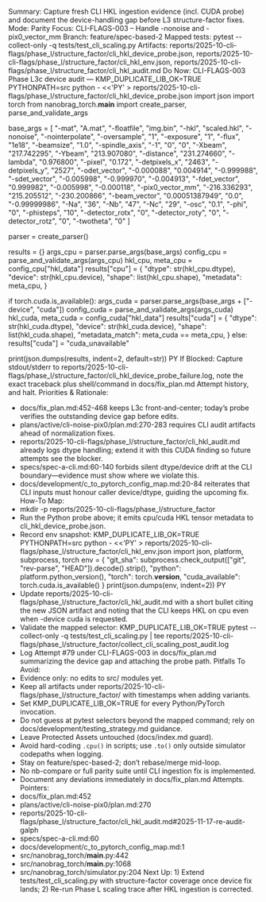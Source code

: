 Summary: Capture fresh CLI HKL ingestion evidence (incl. CUDA probe) and document the device-handling gap before L3 structure-factor fixes.
Mode: Parity
Focus: CLI-FLAGS-003 – Handle -nonoise and -pix0_vector_mm
Branch: feature/spec-based-2
Mapped tests: pytest --collect-only -q tests/test_cli_scaling.py
Artifacts: reports/2025-10-cli-flags/phase_l/structure_factor/cli_hkl_device_probe.json, reports/2025-10-cli-flags/phase_l/structure_factor/cli_hkl_env.json, reports/2025-10-cli-flags/phase_l/structure_factor/cli_hkl_audit.md
Do Now: CLI-FLAGS-003 Phase L3c device audit — KMP_DUPLICATE_LIB_OK=TRUE PYTHONPATH=src python - <<'PY' > reports/2025-10-cli-flags/phase_l/structure_factor/cli_hkl_device_probe.json
import json
import torch
from nanobrag_torch.__main__ import create_parser, parse_and_validate_args

base_args = [
    "-mat", "A.mat",
    "-floatfile", "img.bin",
    "-hkl", "scaled.hkl",
    "-nonoise",
    "-nointerpolate",
    "-oversample", "1",
    "-exposure", "1",
    "-flux", "1e18",
    "-beamsize", "1.0",
    "-spindle_axis", "-1", "0", "0",
    "-Xbeam", "217.742295",
    "-Ybeam", "213.907080",
    "-distance", "231.274660",
    "-lambda", "0.976800",
    "-pixel", "0.172",
    "-detpixels_x", "2463",
    "-detpixels_y", "2527",
    "-odet_vector", "-0.000088", "0.004914", "-0.999988",
    "-sdet_vector", "-0.005998", "-0.999970", "-0.004913",
    "-fdet_vector", "0.999982", "-0.005998", "-0.000118",
    "-pix0_vector_mm", "-216.336293", "215.205512", "-230.200866",
    "-beam_vector", "0.00051387949", "0.0", "-0.99999986",
    "-Na", "36",
    "-Nb", "47",
    "-Nc", "29",
    "-osc", "0.1",
    "-phi", "0",
    "-phisteps", "10",
    "-detector_rotx", "0",
    "-detector_roty", "0",
    "-detector_rotz", "0",
    "-twotheta", "0"
]

parser = create_parser()

results = {}
args_cpu = parser.parse_args(base_args)
config_cpu = parse_and_validate_args(args_cpu)
hkl_cpu, meta_cpu = config_cpu["hkl_data"]
results["cpu"] = {
    "dtype": str(hkl_cpu.dtype),
    "device": str(hkl_cpu.device),
    "shape": list(hkl_cpu.shape),
    "metadata": meta_cpu,
}

if torch.cuda.is_available():
    args_cuda = parser.parse_args(base_args + ["-device", "cuda"])
    config_cuda = parse_and_validate_args(args_cuda)
    hkl_cuda, meta_cuda = config_cuda["hkl_data"]
    results["cuda"] = {
        "dtype": str(hkl_cuda.dtype),
        "device": str(hkl_cuda.device),
        "shape": list(hkl_cuda.shape),
        "metadata_match": meta_cuda == meta_cpu,
    }
else:
    results["cuda"] = "cuda_unavailable"

print(json.dumps(results, indent=2, default=str))
PY
If Blocked: Capture stdout/stderr to reports/2025-10-cli-flags/phase_l/structure_factor/cli_hkl_device_probe_failure.log, note the exact traceback plus shell/command in docs/fix_plan.md Attempt history, and halt.
Priorities & Rationale:
- docs/fix_plan.md:452-468 keeps L3c front-and-center; today’s probe verifies the outstanding device gap before edits.
- plans/active/cli-noise-pix0/plan.md:270-283 requires CLI audit artifacts ahead of normalization fixes.
- reports/2025-10-cli-flags/phase_l/structure_factor/cli_hkl_audit.md already logs dtype handling; extend it with this CUDA finding so future attempts see the blocker.
- specs/spec-a-cli.md:60-140 forbids silent dtype/device drift at the CLI boundary—evidence must show where we violate this.
- docs/development/c_to_pytorch_config_map.md:20-84 reiterates that CLI inputs must honour caller device/dtype, guiding the upcoming fix.
How-To Map:
- mkdir -p reports/2025-10-cli-flags/phase_l/structure_factor
- Run the Python probe above; it emits cpu/cuda HKL tensor metadata to cli_hkl_device_probe.json.
- Record env snapshot: KMP_DUPLICATE_LIB_OK=TRUE PYTHONPATH=src python - <<'PY' > reports/2025-10-cli-flags/phase_l/structure_factor/cli_hkl_env.json
import json, platform, subprocess, torch
env = {
    "git_sha": subprocess.check_output(["git", "rev-parse", "HEAD"]).decode().strip(),
    "python": platform.python_version(),
    "torch": torch.__version__,
    "cuda_available": torch.cuda.is_available()
}
print(json.dumps(env, indent=2))
PY
- Update reports/2025-10-cli-flags/phase_l/structure_factor/cli_hkl_audit.md with a short bullet citing the new JSON artifact and noting that the CLI keeps HKL on cpu even when -device cuda is requested.
- Validate the mapped selector: KMP_DUPLICATE_LIB_OK=TRUE pytest --collect-only -q tests/test_cli_scaling.py | tee reports/2025-10-cli-flags/phase_l/structure_factor/collect_cli_scaling_post_audit.log
- Log Attempt #79 under CLI-FLAGS-003 in docs/fix_plan.md summarizing the device gap and attaching the probe path.
Pitfalls To Avoid:
- Evidence only: no edits to src/ modules yet.
- Keep all artifacts under reports/2025-10-cli-flags/phase_l/structure_factor/ with timestamps when adding variants.
- Set KMP_DUPLICATE_LIB_OK=TRUE for every Python/PyTorch invocation.
- Do not guess at pytest selectors beyond the mapped command; rely on docs/development/testing_strategy.md guidance.
- Leave Protected Assets untouched (docs/index.md guard).
- Avoid hard-coding `.cpu()` in scripts; use `.to()` only outside simulator codepaths when logging.
- Stay on feature/spec-based-2; don’t rebase/merge mid-loop.
- No nb-compare or full parity suite until CLI ingestion fix is implemented.
- Document any deviations immediately in docs/fix_plan.md Attempts.
Pointers:
- docs/fix_plan.md:452
- plans/active/cli-noise-pix0/plan.md:270
- reports/2025-10-cli-flags/phase_l/structure_factor/cli_hkl_audit.md#2025-11-17-re-audit-galph
- specs/spec-a-cli.md:60
- docs/development/c_to_pytorch_config_map.md:1
- src/nanobrag_torch/__main__.py:442
- src/nanobrag_torch/__main__.py:1068
- src/nanobrag_torch/simulator.py:204
Next Up: 1) Extend tests/test_cli_scaling.py with structure-factor coverage once device fix lands; 2) Re-run Phase L scaling trace after HKL ingestion is corrected.

